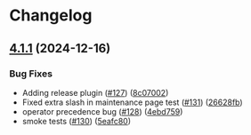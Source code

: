 # Changelog

## [4.1.1](https://github.com/uktrade/demodjango/compare/4.1.0...4.1.1) (2024-12-16)


### Bug Fixes

* Adding release plugin ([#127](https://github.com/uktrade/demodjango/issues/127)) ([8c07002](https://github.com/uktrade/demodjango/commit/8c07002fdda0dd3e35010644b961e87914817b90))
* Fixed extra slash in maintenance page test ([#131](https://github.com/uktrade/demodjango/issues/131)) ([26628fb](https://github.com/uktrade/demodjango/commit/26628fb135df3a58953aa92d5d039470f3fd451d))
* operator precedence bug ([#128](https://github.com/uktrade/demodjango/issues/128)) ([4ebd759](https://github.com/uktrade/demodjango/commit/4ebd759a2081aa4f7225504e4ae358740329676d))
* smoke tests  ([#130](https://github.com/uktrade/demodjango/issues/130)) ([5eafc80](https://github.com/uktrade/demodjango/commit/5eafc807e1614515cd9bf6ab6c41a66f3a66c7f9))

